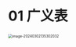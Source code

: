 # 01 广义表

<img src="https://cvp.oss-cn-shanghai.aliyuncs.com/picgo/202403021353443.png" alt="image-20240302135302032" style="zoom:50%;" />